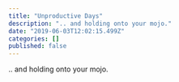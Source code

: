 ```yaml
---
title: "Unproductive Days"
description: ".. and holding onto your mojo."
date: "2019-06-03T12:02:15.499Z"
categories: []
published: false
---
```


.. and holding onto your mojo.
